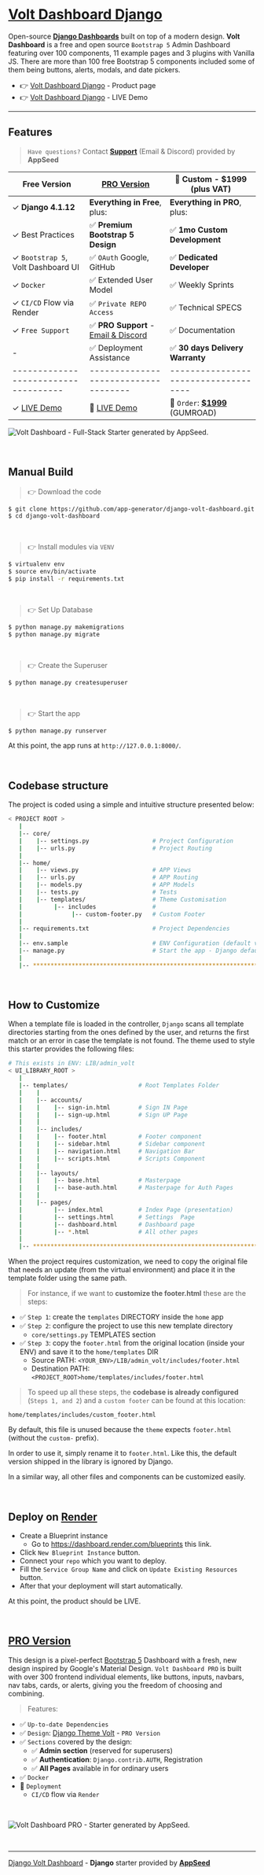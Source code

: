 # [Volt Dashboard Django](https://appseed.us/product/volt-dashboard/django/)

Open-source **[Django Dashboards](https://appseed.us/admin-dashboards/django/)** built on top of a modern design. **Volt Dashboard** is a free and open source `Bootstrap 5` Admin Dashboard featuring over 100 components, 11 example pages and 3 plugins with Vanilla JS. There are more than 100 free Bootstrap 5 components included some of them being buttons, alerts, modals, and date pickers.

- 👉 [Volt Dashboard Django](https://appseed.us/product/volt-dashboard/django/) - Product page
- 👉 [Volt Dashboard Django](https://django-volt-dashboard.appseed-srv1.com/) - LIVE Demo

---

## Features

> `Have questions?` Contact **[Support](https://appseed.us/support/)** (Email & Discord) provided by **AppSeed**

| Free Version                          | [PRO Version](https://appseed.us/product/volt-dashboard-pro/django/)    | 🚀 Custom - $1999 (plus VAT)         |  
| --------------------------------------| --------------------------------------| --------------------------------------|
| ✓ **Django 4.1.12**                   | **Everything in Free**, plus:                                        | **Everything in PRO**, plus:       |
| ✓ Best Practices                      | ✅ **Premium Bootstrap 5 Design**                                    | ✅ **1mo Custom Development**     | 
| ✓ `Bootstrap 5`, Volt Dashboard UI    | ✅ `OAuth` Google, GitHub                                            | ✅ **Dedicated Developer**        |
| ✓ `Docker`                            | ✅ Extended User Model                                               | ✅ Weekly Sprints                 |
| ✓ `CI/CD` Flow via Render             | ✅ `Private REPO Access`                                             | ✅ Technical SPECS                |
| ✓ `Free Support`                      | ✅ **PRO Support** - [Email & Discord](https://appseed.us/support/)  | ✅ Documentation                  |
| -                                     | ✅ Deployment Assistance                                             | ✅ **30 days Delivery Warranty**  |
| ------------------------------------  | ------------------------------------                                  | ------------------------------------|
| ✓ [LIVE Demo](https://django-volt-dashboard.appseed-srv1.com/)  | 🚀 [LIVE Demo](https://django-volt-enh.appseed-srv1.com/) | 🛒 `Order`: **[$1999](https://appseed.gumroad.com/l/rocket-package)** (GUMROAD) |   


![Volt Dashboard - Full-Stack Starter generated by AppSeed.](https://user-images.githubusercontent.com/51070104/168843604-b026fd94-5969-4be7-81ac-5887cf0958e5.png)

<br />

## Manual Build 

> 👉 Download the code  

```bash
$ git clone https://github.com/app-generator/django-volt-dashboard.git
$ cd django-volt-dashboard
```

<br />

> 👉 Install modules via `VENV`  

```bash
$ virtualenv env
$ source env/bin/activate
$ pip install -r requirements.txt
```

<br />

> 👉 Set Up Database

```bash
$ python manage.py makemigrations
$ python manage.py migrate
```

<br />

> 👉 Create the Superuser

```bash
$ python manage.py createsuperuser
```

<br />

> 👉 Start the app

```bash
$ python manage.py runserver
```

At this point, the app runs at `http://127.0.0.1:8000/`. 

<br />

## Codebase structure

The project is coded using a simple and intuitive structure presented below:

```bash
< PROJECT ROOT >
   |
   |-- core/                            
   |    |-- settings.py                  # Project Configuration  
   |    |-- urls.py                      # Project Routing
   |
   |-- home/
   |    |-- views.py                     # APP Views 
   |    |-- urls.py                      # APP Routing
   |    |-- models.py                    # APP Models 
   |    |-- tests.py                     # Tests  
   |    |-- templates/                   # Theme Customisation 
   |         |-- includes                # 
   |              |-- custom-footer.py   # Custom Footer      
   |     
   |-- requirements.txt                  # Project Dependencies
   |
   |-- env.sample                        # ENV Configuration (default values)
   |-- manage.py                         # Start the app - Django default start script
   |
   |-- ************************************************************************
```

<br />

## How to Customize 

When a template file is loaded in the controller, `Django` scans all template directories starting from the ones defined by the user, and returns the first match or an error in case the template is not found. 
The  theme used to style this starter provides the following files: 

```bash
# This exists in ENV: LIB/admin_volt
< UI_LIBRARY_ROOT >                     
   |
   |-- templates/                    # Root Templates Folder 
   |    |          
   |    |-- accounts/       
   |    |    |-- sign-in.html        # Sign IN Page
   |    |    |-- sign-up.html        # Sign UP Page
   |    |
   |    |-- includes/       
   |    |    |-- footer.html         # Footer component
   |    |    |-- sidebar.html        # Sidebar component
   |    |    |-- navigation.html     # Navigation Bar
   |    |    |-- scripts.html        # Scripts Component
   |    |
   |    |-- layouts/       
   |    |    |-- base.html           # Masterpage
   |    |    |-- base-auth.html      # Masterpage for Auth Pages
   |    |
   |    |-- pages/       
   |         |-- index.html          # Index Page (presentation)
   |         |-- settings.html       # Settings  Page
   |         |-- dashboard.html      # Dashboard page
   |         |-- *.html              # All other pages
   |    
   |-- ************************************************************************
```

When the project requires customization, we need to copy the original file that needs an update (from the virtual environment) and place it in the template folder using the same path. 

> For instance, if we want to **customize the footer.html** these are the steps:

- ✅ `Step 1`: create the `templates` DIRECTORY inside the `home` app
- ✅ `Step 2`: configure the project to use this new template directory
  - `core/settings.py` TEMPLATES section
- ✅ `Step 3`: copy the `footer.html` from the original location (inside your ENV) and save it to the `home/templates` DIR
  - Source PATH: `<YOUR_ENV>/LIB/admin_volt/includes/footer.html`
  - Destination PATH: `<PROJECT_ROOT>home/templates/includes/footer.html`

> To speed up all these steps, the **codebase is already configured** (`Steps 1, and 2`) and a `custom footer` can be found at this location:

`home/templates/includes/custom_footer.html` 

By default, this file is unused because the `theme` expects `footer.html` (without the `custom-` prefix). 

In order to use it, simply rename it to `footer.html`. Like this, the default version shipped in the library is ignored by Django. 

In a similar way, all other files and components can be customized easily.

<br />

## Deploy on [Render](https://render.com/)

- Create a Blueprint instance
  - Go to https://dashboard.render.com/blueprints this link.
- Click `New Blueprint Instance` button.
- Connect your `repo` which you want to deploy.
- Fill the `Service Group Name` and click on `Update Existing Resources` button.
- After that your deployment will start automatically.

At this point, the product should be LIVE.

<br />

## [PRO Version](https://appseed.us/product/volt-dashboard-pro/django/)   

This design is a pixel-perfect [Bootstrap 5](https://www.admin-dashboards.com/bootstrap-5-templates/) Dashboard with a fresh, new design inspired by Google's Material Design. `Volt Dashboard PRO` is built with over 300 frontend individual elements, like buttons, inputs, navbars, nav tabs, cards, or alerts, giving you the freedom of choosing and combining.

> Features: 

- ✅ `Up-to-date Dependencies`
- ✅ `Design`: [Django Theme Volt](https://github.com/app-generator/django-admin-volt-pro) - `PRO Version`
- ✅ `Sections` covered by the design:
  - ✅ **Admin section** (reserved for superusers)
  - ✅ **Authentication**: `Django.contrib.AUTH`, Registration
  - ✅ **All Pages** available in for ordinary users 
- ✅ `Docker`
- 🚀 `Deployment` 
  - `CI/CD` flow via `Render`

<br />

![Volt Dashboard PRO - Starter generated by AppSeed.](https://user-images.githubusercontent.com/51070104/172672843-8c40a801-3438-4e9c-86db-38a34191fbdf.png)

<br />

---
[Django Volt Dashboard](https://appseed.us/product/volt-dashboard/django/) - **Django** starter provided by **[AppSeed](https://appseed.us/)**
